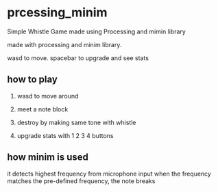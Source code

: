 # prcessing_minim
Simple Whistle Game made using Processing and mimin library



made with processing and minim library. 

wasd to move.
spacebar to upgrade and see stats


## how to play
1. wasd to move around

2. meet a note block

3. destroy by making same tone with whistle

4. upgrade stats with 1 2 3 4 buttons




## how minim is used 

it detects highest frequency from microphone input
when the frequency matches the pre-defined frequency, the note breaks


